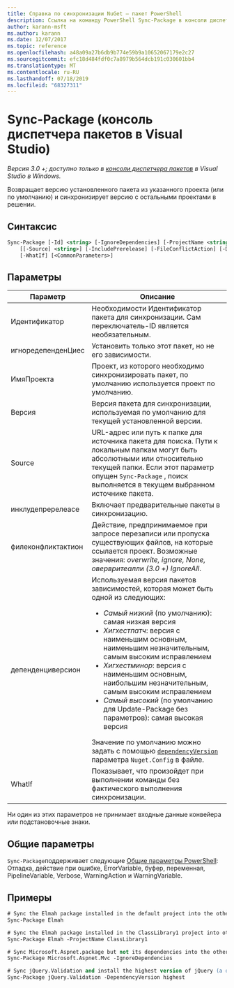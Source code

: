 ```yaml
---
title: Справка по синхронизации NuGet — пакет PowerShell
description: Ссылка на команду PowerShell Sync-Package в консоли диспетчера пакетов NuGet в Visual Studio.
author: karann-msft
ms.author: karann
ms.date: 12/07/2017
ms.topic: reference
ms.openlocfilehash: a48a09a27b6db9b774e59b9a10652067179e2c27
ms.sourcegitcommit: efc18d484fdf0c7a8979b564dcb191c030601bb4
ms.translationtype: MT
ms.contentlocale: ru-RU
ms.lasthandoff: 07/18/2019
ms.locfileid: "68327311"
---
```

# <a name="sync-package-package-manager-console-in-visual-studio"></a>Sync-Package (консоль диспетчера пакетов в Visual Studio)

*Версия 3.0 +; доступно только в [консоли диспетчера пакетов](../../consume-packages/install-use-packages-powershell.md) в Visual Studio в Windows.*

Возвращает версию установленного пакета из указанного проекта (или по умолчанию) и синхронизирует версию с остальными проектами в решении.

## <a name="syntax"></a>Синтаксис

```ps
Sync-Package [-Id] <string> [-IgnoreDependencies] [-ProjectName <string>] [[-Version] <string>]
    [[-Source] <string>] [-IncludePrerelease] [-FileConflictAction] [-DependencyVersion]
    [-WhatIf] [<CommonParameters>]
```

## <a name="parameters"></a>Параметры

| Параметр | Описание |
| --- | --- |
| Идентификатор | Необходимости Идентификатор пакета для синхронизации. Сам переключатель-ID является необязательным. |
| игноредепенденЦиес | Установить только этот пакет, но не его зависимости. |
| ИмяПроекта | Проект, из которого необходимо синхронизировать пакет, по умолчанию используется проект по умолчанию. |
| Версия | Версия пакета для синхронизации, используемая по умолчанию для текущей установленной версии. |
| Source | URL-адрес или путь к папке для источника пакета для поиска. Пути к локальным папкам могут быть абсолютными или относительно текущей папки. Если этот параметр опущен `Sync-Package` , поиск выполняется в текущем выбранном источнике пакета. |
| инклудепререлеасе | Включает предварительные пакеты в синхронизацию. |
| филеконфликтактион | Действие, предпринимаемое при запросе перезаписи или пропуска существующих файлов, на которые ссылается проект. Возможные значения: *overwrite, ignore, None, овервритеалл*и *(3.0 +)* *IgnoreAll*. |
| депенденциверсион | Используемая версия пакетов зависимостей, которая может быть одной из следующих:<br/><ul><li>*Самый низкий* (по умолчанию): самая низкая версия</li><li>*Хигхестпатч*: версия с наименьшим основным, наименьшим незначительным, самым высоким исправлением</li><li>*Хигхестминор*: версия с наименьшим основным, наибольшим незначительным, самым высоким исправлением</li><li>*Самый высокий* (по умолчанию для Update-Package без параметров): самая высокая версия</li></ul>Значение по умолчанию можно задать с помощью [`dependencyVersion`](../nuget-config-file.md#config-section) параметра `Nuget.Config` в файле. |
| WhatIf | Показывает, что произойдет при выполнении команды без фактического выполнения синхронизации. |

Ни один из этих параметров не принимает входные данные конвейера или подстановочные знаки.

## <a name="common-parameters"></a>Общие параметры

`Sync-Package`поддерживает следующие [Общие параметры PowerShell](http://go.microsoft.com/fwlink/?LinkID=113216): Отладка, действие при ошибке, ErrorVariable, буфер, переменная, PipelineVariable, Verbose, WarningAction и WarningVariable.

## <a name="examples"></a>Примеры

```ps
# Sync the Elmah package installed in the default project into the other projects in the solution
Sync-Package Elmah

# Sync the Elmah package installed in the ClassLibrary1 project into other projects in the solution
Sync-Package Elmah -ProjectName ClassLibrary1

# Sync Microsoft.Aspnet.package but not its dependencies into the other projects in the solution
Sync-Package Microsoft.Aspnet.Mvc -IgnoreDependencies

# Sync jQuery.Validation and install the highest version of jQuery (a dependency) from the package source    
Sync-Package jQuery.Validation -DependencyVersion highest
```
